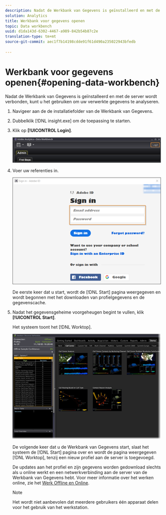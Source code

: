 ```yaml
---
description: Nadat de Werkbank van Gegevens is geïnstalleerd en met de server wordt verbonden, kunt u het gebruiken om uw verwerkte gegevens te analyseren.
solution: Analytics
title: Werkbank voor gegevens openen
topic: Data workbench
uuid: d1da143d-6302-4467-a989-842b54b87c2e
translation-type: tm+mt
source-git-commit: aec1f7b14198cdde91f61d490a235022943bfedb

---
```



# Werkbank voor gegevens openen{#opening-data-workbench}

Nadat de Werkbank van Gegevens is geïnstalleerd en met de server wordt verbonden, kunt u het gebruiken om uw verwerkte gegevens te analyseren.

1. Navigeer aan de de installatiefolder van de Werkbank van Gegevens.
1. Dubbelklik [!DNL insight.exe] om de toepassing te starten.
1. Klik op **[!UICONTROL Login]**.

   ![](assets/dwb_login.png)

1. Voer uw referenties in.

   ![](assets/dwb_signin.png)

   De eerste keer dat u start, wordt de [!DNL Start] pagina weergegeven en wordt begonnen met het downloaden van profielgegevens en de gegevenscache.

1. Nadat het gegevensgeheime voorgeheugen begint te vullen, klik **[!UICONTROL Start]**.

   Het systeem toont het [!DNL Worktop].

   ![](assets/wtp_open.png)

   De volgende keer dat u de Werkbank van Gegevens start, slaat het systeem de [!DNL Start] pagina over en wordt de pagina weergegeven [!DNL Worktop], tenzij een nieuw profiel aan de server is toegevoegd.

   De updates aan het profiel en zijn gegevens worden gedownload slechts als u online werkt en een netwerkverbinding aan de server van de Werkbank van Gegevens hebt. Voor meer informatie over het werken online, zie het [Werk Offline en Online](../../home/c-get-started/c-off-on.md#concept-cef8758ede044b18b3558376c5eb9f54).

   >[!NOTE]
   >
   >Het wordt niet aanbevolen dat meerdere gebruikers één apparaat delen voor het gebruik van het werkstation.

